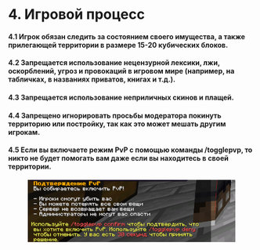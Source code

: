 # 4. Игровой процесс

#### 4.1 Игрок обязан следить за состоянием своего имущества, а также прилегающей территории в размере 15-20 кубических блоков.

#### 4.2 Запрещается использование нецензурной лексики, лжи, оскорблений, угроз и провокаций в игровом мире (например, на табличках, в названиях приватов, книгах и т.д.).

#### 4.3 Запрещается использование неприличных скинов и плащей.

#### 4.4 Запрещено игнорировать просьбы модератора покинуть территорию или постройку, так как это может мешать другим игрокам.

#### 4.5 Если вы включаете режим PvP с помощью команды /togglepvp, то никто не будет помогать вам даже если вы находитесь в своей территории.

<figure><img src="../../.gitbook/assets/unknown.png" alt="PvP режим"><figcaption></figcaption></figure>

